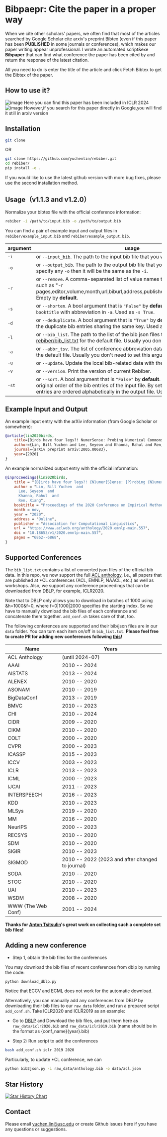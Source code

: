 # Bibpaepr: Cite the paper in a proper way

When we cite other scholars' papers, we often find that most of the articles searched by Google Scholar cite arxiv's preprint Bibtex (even if this paper has been __PUBLISHED__  in some journals or conferences), which makes our paper writing appear unprofessional. I wrote an automated script&exe __Bibpaper__ that can find what conference the paper has been cited by and return the response of the latest citation.

All you need to do is enter the title of the article and click Fetch Bibtex to get the Bibtex of the paper.
## How to use it?    
![image](https://github.com/user-attachments/assets/b4bec08e-c794-4efb-85ae-17a72eb5f6b3)
Here you can find this paper has been included in ICLR 2024
![image](https://github.com/user-attachments/assets/109d51b1-ca59-4a57-8cdd-dcdc1d8b2c24)
However,if you search for this paper directly in Google,you will find it still in arxiv version
## Installation

```bash
git clone 
```

OR

```bash
git clone https://github.com/yuchenlin/rebiber.git
cd rebiber/
pip install -e .
```
If you would like to use the latest github version with more bug fixes, please use the second installation method.

## Usage（v1.1.3 and v1.2.0）
Normalize your bibtex file with the official conference information:

```bash 
rebiber -i /path/to/input.bib -o /path/to/output.bib
```
You can find a pair of example input and output files in `rebiber/example_input.bib` and `rebiber/example_output.bib`.

| argument | usage|
| ----------- | ----------- |
| `-i` | or `--input_bib`.  The path to the input bib file that you want to update |
| `-o` | or `--output_bib`.  The path to the output bib file that you want to save. If you don't specify any `-o` then it will be the same as the `-i`. |
| `-r` | or `--remove`. A comma-separated list of value names that you want to remove, such as "-r pages,editor,volume,month,url,biburl,address,publisher,bibsource,timestamp,doi". Empty by __default__.  |
| `-s` | or `--shorten`. A bool argument that is `"False"` by __default__, used for replacing `booktitle` with abbreviation in `-a`. Used as `-s True`. |
| `-d` | or `--deduplicate`. A bool argument that is `"True"` by __default__, used for removing the duplicate bib entries sharing the same key. Used as `-d True`. |
| `-l` | or `--bib_list`. The path to the list of the bib json files to be loaded. Check [rebiber/bib_list.txt](rebiber/bib_list.txt) for the default file. Usually you don't need to set this argument. |
| `-a` | or `--abbr_tsv`. The list of conference abbreviation data. Check [rebiber/abbr.tsv](rebiber/abbr.tsv) for the default file. Usually you don't need to set this argument. |
| `-u` | or `--update`. Update the local bib-related data with the latest Github version. |
| `-v` | or `--version`. Print the version of current Rebiber. |
| `-st` | or `--sort`. A bool argument that is `"False"` by __default__. used for keeping the original order of the bib entries of the input file. By setting it to be `"True"`, the bib entries are ordered alphabetically in the output file. Used as `-st True`. |

<!-- Or 
```bash
python rebiber/normalize.py \
  -i rebiber/example_input.bib \
  -o rebiber/example_output.bib \
  -l rebiber/bib_list.txt
``` -->


## Example Input and Output
An example input entry with the arXiv information (from Google Scholar or somewhere):
```bib
@article{lin2020birds,
	title={Birds have four legs?! NumerSense: Probing Numerical Commonsense Knowledge of Pre-trained Language Models},
	author={Lin, Bill Yuchen and Lee, Seyeon and Khanna, Rahul and Ren, Xiang},
	journal={arXiv preprint arXiv:2005.00683},
	year={2020}
}

```
 

An example normalized output entry with the official information:
```bib
@inproceedings{lin2020birds,
    title = "{B}irds have four legs?! {N}umer{S}ense: {P}robing {N}umerical {C}ommonsense {K}nowledge of {P}re-{T}rained {L}anguage {M}odels",
    author = "Lin, Bill Yuchen  and
      Lee, Seyeon  and
      Khanna, Rahul  and
      Ren, Xiang",
    booktitle = "Proceedings of the 2020 Conference on Empirical Methods in Natural Language Processing (EMNLP)",
    month = nov,
    year = "2020",
    address = "Online",
    publisher = "Association for Computational Linguistics",
    url = "https://www.aclweb.org/anthology/2020.emnlp-main.557",
    doi = "10.18653/v1/2020.emnlp-main.557",
    pages = "6862--6868",
}
```


## Supported Conferences 

The `bib_list.txt` contains a list of converted json files of the official bib data. In this repo, we now support the full [ACL anthology](https://www.aclweb.org/anthology/), i.e., all papers that are published at *CL conferences (ACL, EMNLP, NAACL, etc.) as well as workshops.
Also, we support any conference proceedings that can be downloaded from DBLP, for example, ICLR2020.

Note that to DBLP only allows you to download in batches of 1000 using &h=1000&f=0, where f=0|1000|2000 specifies the starting index. So we have to manually download the bib files of each conference and concatenate them together. `add_conf.sh` takes care of that, too.

The following conferences are supported and their bib/json files are in our `data` folder. You can turn each item on/off in `bib_list.txt`. **Please feel free to create PR for adding new conferences following [this](#adding-a-new-conference)!** 

| Name | Years |
| --- | ----------- |
| ACL Anthology |  (until 2024-07) |
| AAAI | 2010 -- 2024 |
| AISTATS | 2013 -- 2024 |
| ALENEX | 2010 -- 2020 |
| ASONAM | 2010 -- 2019 |
| BigDataConf | 2013 -- 2019 |
| BMVC | 2010 -- 2023 |
| CHI | 2010 -- 2024 |
| CIDR | 2009 -- 2020 |
| CIKM | 2010 -- 2020 |
| COLT | 2000 -- 2020 |
| CVPR | 2000 -- 2023 |
| ICASSP | 2015 -- 2023 |
| ICCV | 2003 -- 2023 |
| ICLR | 2013 -- 2023 |
| ICML | 2000 -- 2023 |
| IJCAI | 2011 -- 2023 |
| INTERSPEECH | 2016 -- 2023 |
| KDD | 2010 -- 2023 |
| MLSys | 2019 -- 2020 |
| MM | 2016 -- 2020 |
| NeurIPS | 2000 -- 2023 |
| RECSYS | 2010 -- 2020 |
| SDM | 2010 -- 2020 |
| SIGIR | 2010 -- 2023 |
| SIGMOD | 2010 -- 2022 (2023 and after changed to journal) |
| SODA | 2010 -- 2020 |
| STOC | 2010 -- 2020 |
| UAI | 2010 -- 2023 |
| WSDM | 2008 -- 2020 |
| WWW (The Web Conf) | 2001 -- 2024 |


**Thanks for [Anton Tsitsulin](http://tsitsul.in/)'s great work on collecting such a complete set bib files!**

<!-- 
python bib2json.py -i data/iclr2020.bib -o data/iclr2020.json
python bib2json.py -i data/iclr2019.bib -o data/iclr2019.json
python bib2json.py -i data/iclr2018.bib -o data/iclr2018.json
python bib2json.py -i data/aaai2020.bib -o data/aaai2020.json
 -->


## Adding a new conference

- Step 1, obtain the bib files for the conferences

You may download the bib files of recent conferences from dblp by running the code:
```bash
python download_dblp.py
```
Notice that ECCV and ECML does not work for the automatic download. 

Alternatively, you can manually add any conferences from DBLP by downloading their bib files to our `raw_data` folder, and run a prepared script `add_conf.sh`.
Take ICLR2020 and ICLR2019 as an example:
- Go to [DBLP](https://dblp.org/db/conf/iclr/iclr2020.html) and Download the bib files, and put them here as `raw_data/iclr2020.bib` and `raw_data/iclr2019.bib` (name should be in the format as {conf_name}{year}.bib)

- Step 2: Run script to add the conferences
```bash
bash add_conf.sh iclr 2019 2020
```

Particularly, to update *CL conference, we can 
```bash 
python bib2json.py -i raw_data/anthology.bib -o data/acl.json
```

## Star History

[![Star History Chart](https://api.star-history.com/svg?repos=yuchenlin/rebiber&type=Date)](https://star-history.com/#yuchenlin/rebiber&Date)

## Contact

Please email yuchen.lin@usc.edu or create Github issues here if you have any questions or suggestions. 
